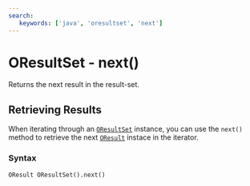 ```yaml
---
search:
   keywords: ['java', 'oresultset', 'next']
---
```


# OResultSet - next()

Returns the next result in the result-set.

## Retrieving Results

When iterating through an [`OResultSet`](../OResultSet.md) instance, you can use the `next()` method to retrieve the next [`OResult`](../OResult.md) instace in the iterator.

### Syntax

```
OResult OResultSet().next()
```

